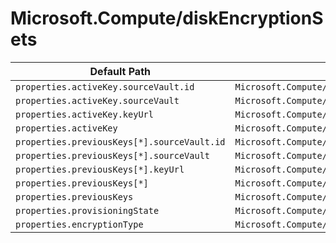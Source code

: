 # Microsoft.Compute/diskEncryptionSets

| Default Path | Alias |
|---|---|
| `properties.activeKey.sourceVault.id` | `Microsoft.Compute/diskEncryptionSets/activeKey.sourceVault.id` |
| `properties.activeKey.sourceVault` | `Microsoft.Compute/diskEncryptionSets/activeKey.sourceVault` |
| `properties.activeKey.keyUrl` | `Microsoft.Compute/diskEncryptionSets/activeKey.keyUrl` |
| `properties.activeKey` | `Microsoft.Compute/diskEncryptionSets/activeKey` |
| `properties.previousKeys[*].sourceVault.id` | `Microsoft.Compute/diskEncryptionSets/previousKeys[*].sourceVault.id` |
| `properties.previousKeys[*].sourceVault` | `Microsoft.Compute/diskEncryptionSets/previousKeys[*].sourceVault` |
| `properties.previousKeys[*].keyUrl` | `Microsoft.Compute/diskEncryptionSets/previousKeys[*].keyUrl` |
| `properties.previousKeys[*]` | `Microsoft.Compute/diskEncryptionSets/previousKeys[*]` |
| `properties.previousKeys` | `Microsoft.Compute/diskEncryptionSets/previousKeys` |
| `properties.provisioningState` | `Microsoft.Compute/diskEncryptionSets/provisioningState` |
| `properties.encryptionType` | `Microsoft.Compute/diskEncryptionSets/encryptionType` |

